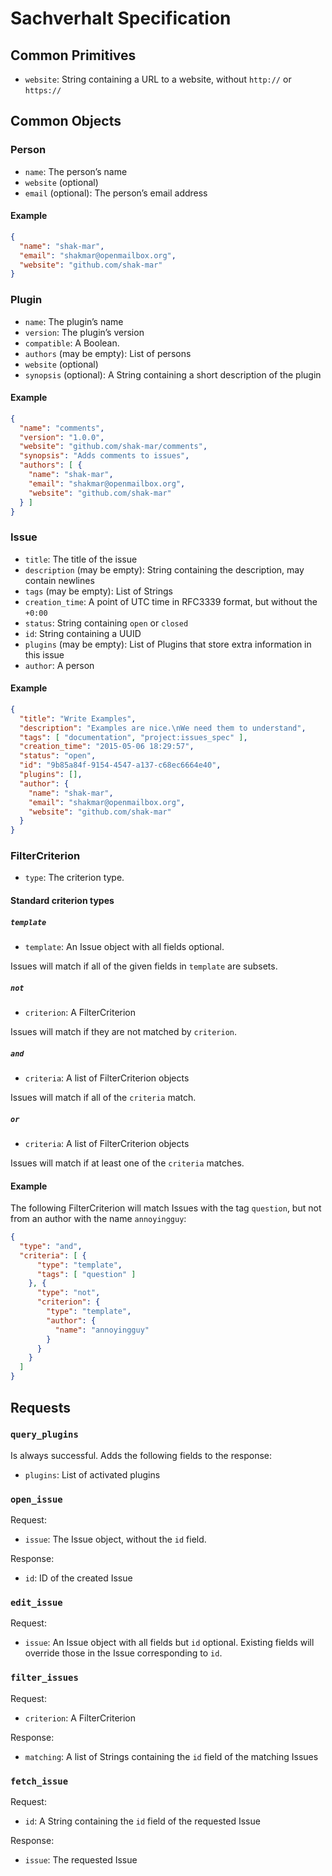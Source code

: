 # Sachverhalt Specification

## Common Primitives

* `website`: String containing a URL to a website, without `http://` or `https://`

## Common Objects

### Person

* `name`: The person’s name
* `website` (optional)
* `email` (optional): The person’s email address

#### Example

```json
{
  "name": "shak-mar",
  "email": "shakmar@openmailbox.org",
  "website": "github.com/shak-mar"
}
```

### Plugin

* `name`: The plugin’s name
* `version`: The plugin’s version
* `compatible`: A Boolean.
* `authors` (may be empty): List of persons
* `website` (optional)
* `synopsis` (optional): A String containing a short description of the plugin

#### Example

```json
{
  "name": "comments",
  "version": "1.0.0",
  "website": "github.com/shak-mar/comments",
  "synopsis": "Adds comments to issues",
  "authors": [ {
    "name": "shak-mar",
    "email": "shakmar@openmailbox.org",
    "website": "github.com/shak-mar"
  } ]
}
```

### Issue

* `title`: The title of the issue
* `description` (may be empty): String containing the description, may contain newlines
* `tags` (may be empty): List of Strings
* `creation_time`: A point of UTC time in RFC3339 format, but without the `+0:00`
* `status`: String containing `open` or `closed`
* `id`: String containing a UUID
* `plugins` (may be empty): List of Plugins that store extra information in this issue
* `author`: A person

#### Example

```json
{
  "title": "Write Examples",
  "description": "Examples are nice.\nWe need them to understand",
  "tags": [ "documentation", "project:issues_spec" ],
  "creation_time": "2015-05-06 18:29:57",
  "status": "open",
  "id": "9b85a84f-9154-4547-a137-c68ec6664e40",
  "plugins": [],
  "author": {
    "name": "shak-mar",
    "email": "shakmar@openmailbox.org",
    "website": "github.com/shak-mar"
  }
}
```

### FilterCriterion

* `type`: The criterion type.

#### Standard criterion types

##### `template`

* `template`: An Issue object with all fields optional.

Issues will match if all of the given fields in `template` are subsets.

##### `not`

* `criterion`: A FilterCriterion

Issues will match if they are not matched by `criterion`.

##### `and`

* `criteria`: A list of FilterCriterion objects

Issues will match if all of the `criteria` match.

##### `or`

* `criteria`: A list of FilterCriterion objects

Issues will match if at least one of the `criteria` matches.

#### Example

The following FilterCriterion will match Issues with the tag `question`, but not
from an author with the name `annoyingguy`:

```json
{
  "type": "and",
  "criteria": [ {
      "type": "template",
      "tags": [ "question" ]
    }, {
      "type": "not",
      "criterion": {
        "type": "template",
        "author": {
          "name": "annoyingguy"
        }
      }
    }
  ]
}
```

## Requests

### `query_plugins`

Is always successful. Adds the following fields to the response:

* `plugins`: List of activated plugins

### `open_issue`

Request:

* `issue`: The Issue object, without the `id` field.

Response:

* `id`: ID of the created Issue

### `edit_issue`

Request:

* `issue`: An Issue object with all fields but `id` optional. Existing fields will override those in the Issue corresponding to `id`.

### `filter_issues`

Request:

* `criterion`: A FilterCriterion

Response:

* `matching`: A list of Strings containing the `id` field of the matching Issues

### `fetch_issue`

Request:

* `id`: A String containing the `id` field of the requested Issue

Response:

* `issue`: The requested Issue
